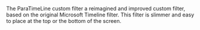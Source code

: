 The ParaTimeLine custom filter a reimagined and improved custom filter, based on the original Microsoft Timeline filter. This filter is slimmer and easy to place at the top or the bottom of the screen. 